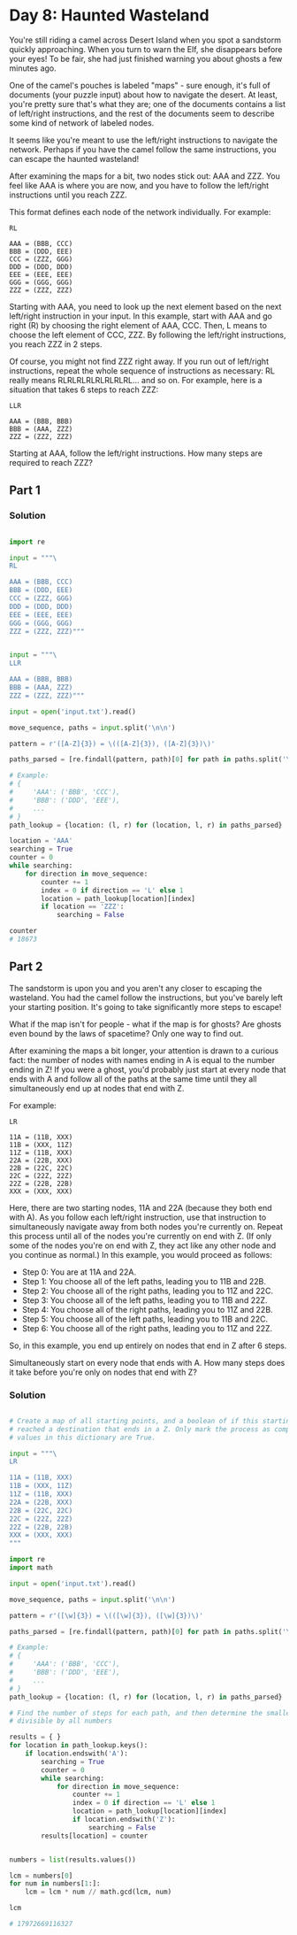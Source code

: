 # Day 8: Haunted Wasteland

You're still riding a camel across Desert Island when you spot a sandstorm quickly
approaching. When you turn to warn the Elf, she disappears before your eyes! To be fair,
she had just finished warning you about ghosts a few minutes ago.

One of the camel's pouches is labeled "maps" - sure enough, it's full of documents (your
puzzle input) about how to navigate the desert. At least, you're pretty sure that's what
they are; one of the documents contains a list of left/right instructions, and the rest
of the documents seem to describe some kind of network of labeled nodes.

It seems like you're meant to use the left/right instructions to navigate the network.
Perhaps if you have the camel follow the same instructions, you can escape the haunted
wasteland!

After examining the maps for a bit, two nodes stick out: AAA and ZZZ. You feel like AAA
is where you are now, and you have to follow the left/right instructions until you reach
ZZZ.

This format defines each node of the network individually. For example:

```
RL

AAA = (BBB, CCC)
BBB = (DDD, EEE)
CCC = (ZZZ, GGG)
DDD = (DDD, DDD)
EEE = (EEE, EEE)
GGG = (GGG, GGG)
ZZZ = (ZZZ, ZZZ)
```

Starting with AAA, you need to look up the next element based on the next left/right
instruction in your input. In this example, start with AAA and go right (R) by choosing
the right element of AAA, CCC. Then, L means to choose the left element of CCC, ZZZ. By
following the left/right instructions, you reach ZZZ in 2 steps.

Of course, you might not find ZZZ right away. If you run out of left/right instructions,
repeat the whole sequence of instructions as necessary: RL really means
RLRLRLRLRLRLRLRL... and so on. For example, here is a situation that takes 6 steps to
reach ZZZ:

```
LLR

AAA = (BBB, BBB)
BBB = (AAA, ZZZ)
ZZZ = (ZZZ, ZZZ)
```

Starting at AAA, follow the left/right instructions. How many steps are required to
reach ZZZ?

## Part 1

### Solution

```python

import re

input = """\
RL

AAA = (BBB, CCC)
BBB = (DDD, EEE)
CCC = (ZZZ, GGG)
DDD = (DDD, DDD)
EEE = (EEE, EEE)
GGG = (GGG, GGG)
ZZZ = (ZZZ, ZZZ)"""


input = """\
LLR

AAA = (BBB, BBB)
BBB = (AAA, ZZZ)
ZZZ = (ZZZ, ZZZ)"""

input = open('input.txt').read()

move_sequence, paths = input.split('\n\n')

pattern = r'([A-Z]{3}) = \(([A-Z]{3}), ([A-Z]{3})\)'

paths_parsed = [re.findall(pattern, path)[0] for path in paths.split('\n') if path]

# Example:
# {
#     'AAA': ('BBB', 'CCC'),
#     'BBB': ('DDD', 'EEE'),
#     ...
# }
path_lookup = {location: (l, r) for (location, l, r) in paths_parsed}

location = 'AAA'
searching = True
counter = 0
while searching:
    for direction in move_sequence:
        counter += 1
        index = 0 if direction == 'L' else 1
        location = path_lookup[location][index]
        if location == 'ZZZ':
            searching = False

counter
# 18673

```

## Part 2

The sandstorm is upon you and you aren't any closer to escaping the wasteland. You had
the camel follow the instructions, but you've barely left your starting position. It's
going to take significantly more steps to escape!

What if the map isn't for people - what if the map is for ghosts? Are ghosts even bound
by the laws of spacetime? Only one way to find out.

After examining the maps a bit longer, your attention is drawn to a curious fact: the
number of nodes with names ending in A is equal to the number ending in Z! If you were a
ghost, you'd probably just start at every node that ends with A and follow all of the
paths at the same time until they all simultaneously end up at nodes that end with Z.

For example:

```
LR

11A = (11B, XXX)
11B = (XXX, 11Z)
11Z = (11B, XXX)
22A = (22B, XXX)
22B = (22C, 22C)
22C = (22Z, 22Z)
22Z = (22B, 22B)
XXX = (XXX, XXX)
```

Here, there are two starting nodes, 11A and 22A (because they both end with A). As you
follow each left/right instruction, use that instruction to simultaneously navigate away
from both nodes you're currently on. Repeat this process until all of the nodes you're
currently on end with Z. (If only some of the nodes you're on end with Z, they act like
any other node and you continue as normal.) In this example, you would proceed as
follows:

- Step 0: You are at 11A and 22A.
- Step 1: You choose all of the left paths, leading you to 11B and 22B.
- Step 2: You choose all of the right paths, leading you to 11Z and 22C.
- Step 3: You choose all of the left paths, leading you to 11B and 22Z.
- Step 4: You choose all of the right paths, leading you to 11Z and 22B.
- Step 5: You choose all of the left paths, leading you to 11B and 22C.
- Step 6: You choose all of the right paths, leading you to 11Z and 22Z.

So, in this example, you end up entirely on nodes that end in Z after 6 steps.

Simultaneously start on every node that ends with A. How many steps does it take before
you're only on nodes that end with Z?


### Solution

```python

# Create a map of all starting points, and a boolean of if this starting point has
# reached a destination that ends in a Z. Only mark the process as complete when all
# values in this dictionary are True.

input = """\
LR

11A = (11B, XXX)
11B = (XXX, 11Z)
11Z = (11B, XXX)
22A = (22B, XXX)
22B = (22C, 22C)
22C = (22Z, 22Z)
22Z = (22B, 22B)
XXX = (XXX, XXX)
"""

import re
import math

input = open('input.txt').read()

move_sequence, paths = input.split('\n\n')

pattern = r'([\w]{3}) = \(([\w]{3}), ([\w]{3})\)'

paths_parsed = [re.findall(pattern, path)[0] for path in paths.split('\n') if path]

# Example:
# {
#     'AAA': ('BBB', 'CCC'),
#     'BBB': ('DDD', 'EEE'),
#     ...
# }
path_lookup = {location: (l, r) for (location, l, r) in paths_parsed}

# Find the number of steps for each path, and then determine the smallest number that is
# divisible by all numbers

results = { }
for location in path_lookup.keys():
    if location.endswith('A'):
        searching = True
        counter = 0
        while searching:
            for direction in move_sequence:
                counter += 1
                index = 0 if direction == 'L' else 1
                location = path_lookup[location][index]
                if location.endswith('Z'):
                    searching = False
        results[location] = counter


numbers = list(results.values())

lcm = numbers[0]
for num in numbers[1:]:
    lcm = lcm * num // math.gcd(lcm, num)

lcm

# 17972669116327

```

